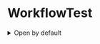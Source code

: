 # WorkflowTest

<details><summary>Open by default</summary>


<table>
<tr><th style="text-align:center">~ 4 Weeks</th><th style="text-align:center">~ 6 Months</th><th style="text-align:center">~ Several Years</th></tr>
<tr><td>

|No.|      Song       |
|:-:|:---------------:|
| 1 | <p align="center"><img id="shortImg_1" src="" width="64" height="64"><br/><b id="shortTitle_1"></b><br/><i id="shortArtist_1"></i></p> |
| 2 | <p align="center"><img id="shortImg_2" src="https://i.scdn.co/image/ab67616d00004851ef6b9310f4cef9d603fa8873" width="64" height="64"><br/><b id="shortTitle_2">Trouble Maker</b><br/><i id="shortArtist_2">Trouble Maker</i></p> |
| 3 | <p align="center"><img id="shortImg_3" src="https://i.scdn.co/image/ab67616d00004851f8f78670dcb7eb6f7a4405d4" width="64" height="64"><br/><b id="shortTitle_3">LATATA</b><br/><i id="shortArtist_3">(G)I-DLE</i></p> |
| 4 | <p align="center"><img id="shortImg_4" src="https://i.scdn.co/image/ab67616d0000485154d075797911e02360beb3e7" width="64" height="64"><br/><b id="shortTitle_4">SG (with Ozuna, Megan Thee Stallion & LISA of BLACKPINK)</b><br/><i id="shortArtist_4">DJ Snake</i></p> |
| 5 | <p align="center"><img id="shortImg_5" src="https://i.scdn.co/image/ab67616d0000485176bc1c851462191faec76bf8" width="64" height="64"><br/><b id="shortTitle_5">How Do You Sleep?</b><br/><i id="shortArtist_5">Sam Smith</i></p> |

</td><td>

|No.|      Song       |
|:-:|:---------------:|
| 1 | <p align="center"><img id="mediumImg_1" src="https://i.scdn.co/image/ab67616d00004851580ac3ad7dfc81e509171120" width="64" height="64"><br/><b id="mediumTitle_1">Hard to Love</b><br/><i id="mediumArtist_1">BLACKPINK</i></p> |
| 2 | <p align="center"><img id="mediumImg_2" src="https://i.scdn.co/image/ab67616d00004851c7b6b2976e38a802eebff046" width="64" height="64"><br/><b id="mediumTitle_2">MY BAG</b><br/><i id="mediumArtist_2">(G)I-DLE</i></p> |
| 3 | <p align="center"><img id="mediumImg_3" src="https://i.scdn.co/image/ab67616d000048517ff1c1d0d05e123f895635fe" width="64" height="64"><br/><b id="mediumTitle_3">DUMB DUMB</b><br/><i id="mediumArtist_3">JEON SOMI</i></p> |
| 4 | <p align="center"><img id="mediumImg_4" src="https://i.scdn.co/image/ab67616d00004851ccfac346e4d795a78368e900" width="64" height="64"><br/><b id="mediumTitle_4">Satu Malam Di Temasek</b><br/><i id="mediumArtist_4">Joe Flizzow</i></p> |
| 5 | <p align="center"><img id="mediumImg_5" src="https://i.scdn.co/image/ab67616d00004851e0673f1aa086b283c865817e" width="64" height="64"><br/><b id="mediumTitle_5">Senorita</b><br/><i id="mediumArtist_5">(G)I-DLE</i></p> |

</td><td>

|No.|      Song       |
|:-:|:---------------:|
| 1 | <p align="center"><img id="longImg_1" src="https://i.scdn.co/image/ab67616d0000485145f6b424c7891849cf19057c" width="64" height="64"><br/><b id="longTitle_1">GOOD BOY</b><br/><i id="longArtist_1">GD X TAEYANG</i></p> |
| 2 | <p align="center"><img id="longImg_2" src="https://i.scdn.co/image/ab67616d00004851fd0d9a33127c1d3f58ba3504" width="64" height="64"><br/><b id="longTitle_2">BANG BANG BANG</b><br/><i id="longArtist_2">BIGBANG</i></p> |
| 3 | <p align="center"><img id="longImg_3" src="https://i.scdn.co/image/ab67616d00004851580ac3ad7dfc81e509171120" width="64" height="64"><br/><b id="longTitle_3">Hard to Love</b><br/><i id="longArtist_3">BLACKPINK</i></p> |
| 4 | <p align="center"><img id="longImg_4" src="https://i.scdn.co/image/ab67616d00004851b4fd0ba98f675df97c5748b1" width="64" height="64"><br/><b id="longTitle_4">Dingga</b><br/><i id="longArtist_4">MAMAMOO</i></p> | 
| 5 | <p align="center"><img id="longImg_5" src="https://i.scdn.co/image/ab67616d00004851a0168346b9143cdacfd1120d" width="64" height="64"><br/><b id="longTitle_5">ZUHUD</b><br/><i id="longArtist_5">Kmy Kmo</i></p> |
</td></tr> </table>

</details>
